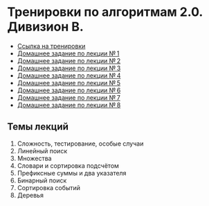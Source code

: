 # Тренировки по алгоритмам 2.0. Дивизион B.
* [Ссылка на тренировки](https://yandex.ru/yaintern/algorithm-training_2)
* [Домашнее задание по лекции № 1](https://contest.yandex.ru/contest/28730/enter)
* [Домашнее задание по лекции № 2](https://contest.yandex.ru/contest/28738/enter)
* [Домашнее задание по лекции № 3](https://contest.yandex.ru/contest/28964/enter)
* [Домашнее задание по лекции № 4](https://contest.yandex.ru/contest/28970/enter)
* [Домашнее задание по лекции № 5](https://contest.yandex.ru/contest/29075/enter)
* [Домашнее задание по лекции № 6](https://contest.yandex.ru/contest/29188/enter)
* [Домашнее задание по лекции № 7](https://contest.yandex.ru/contest/29396/enter)
* [Домашнее задание по лекции № 8](https://contest.yandex.ru/contest/29403/enter)

## Темы лекций
1. Сложность, тестирование, особые случаи
2. Линейный поиск
3. Множества
4. Словари и сортировка подсчётом
5. Префиксные суммы и два указателя
6. Бинарный поиск
7. Сортировка событий
8. Деревья
